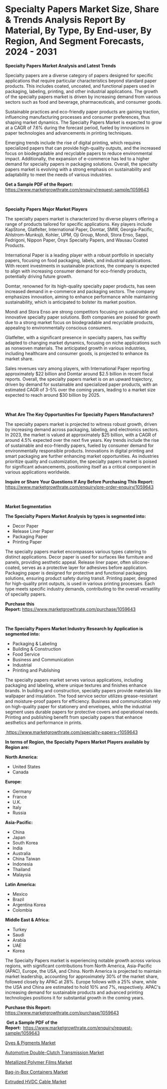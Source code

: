 <p><h1>Specialty Papers Market Size, Share & Trends Analysis Report By Material, By Type, By End-user, By Region, And Segment Forecasts, 2024 - 2031</h1></p><p><strong>Specialty Papers Market Analysis and Latest Trends</strong></p>
<p><p>Specialty papers are a diverse category of papers designed for specific applications that require particular characteristics beyond standard paper products. This includes coated, uncoated, and functional papers used in packaging, labeling, printing, and other industrial applications. The growth of the specialty papers market is driven by increasing demand from various sectors such as food and beverage, pharmaceuticals, and consumer goods. </p><p>Sustainable practices and eco-friendly paper products are gaining traction, influencing manufacturing processes and consumer preferences, thus shaping market dynamics. The Specialty Papers Market is expected to grow at a CAGR of 7.6% during the forecast period, fueled by innovations in paper technologies and advancements in printing techniques. </p><p>Emerging trends include the rise of digital printing, which requires specialized papers that can provide high-quality outputs, and the increased focus on biodegradable and recyclable papers to reduce environmental impact. Additionally, the expansion of e-commerce has led to a higher demand for specialty papers in packaging solutions. Overall, the specialty papers market is evolving with a strong emphasis on sustainability and adaptability to meet the needs of various industries.</p></p>
<p><strong>Get a Sample PDF of the Report:&nbsp;</strong> <a href="https://www.marketgrowthrate.com/enquiry/request-sample/1059643">https://www.marketgrowthrate.com/enquiry/request-sample/1059643</a></p>
<p>&nbsp;</p>
<p><strong>Specialty Papers Major Market Players</strong></p>
<p><p>The specialty papers market is characterized by diverse players offering a range of products tailored for specific applications. Key players include KapStone, Glatfelter, International Paper, Domtar, SMW, Georgia-Pacific, Ahlstrom-Munksjö, Kohler, UPM, Oji Group, Mondi, Stora Enso, Sappi, Fedrigoni, Nippon Paper, Onyx Specialty Papers, and Wausau Coated Products. </p><p>International Paper is a leading player with a robust portfolio in specialty papers, focusing on food packaging, labels, and industrial applications. With recent investments in sustainable practices, the company is expected to align with increasing consumer demand for eco-friendly products, potentially driving future growth.</p><p>Domtar, renowned for its high-quality specialty paper products, has seen increased demand in e-commerce and packaging sectors. The company emphasizes innovation, aiming to enhance performance while maintaining sustainability, which is anticipated to bolster its market position.</p><p>Mondi and Stora Enso are strong competitors focusing on sustainable and innovative specialty paper solutions. Both companies are poised for growth due to a strong market focus on biodegradable and recyclable products, appealing to environmentally conscious consumers.</p><p>Glatfelter, with a significant presence in specialty papers, has swiftly adapted to changing market dynamics, focusing on niche applications such as nonwoven materials. The anticipated growth in various industries, including healthcare and consumer goods, is projected to enhance its market share.</p><p>Sales revenues vary among players, with International Paper reporting approximately $22 billion and Domtar around $2.5 billion in recent fiscal reports. Overall, the specialty papers market is on an upward trajectory, driven by demand for sustainable and specialized paper products, with an estimated CAGR of 3-5% over the coming years, leading to a market size expected to reach around $30 billion by 2025.</p></p>
<p>&nbsp;</p>
<p><strong>What Are The Key Opportunities For Specialty Papers Manufacturers?</strong></p>
<p><p>The specialty papers market is projected to witness robust growth, driven by increasing demand across packaging, labeling, and electronics sectors. In 2023, the market is valued at approximately $25 billion, with a CAGR of around 4.5% expected over the next five years. Key trends include the rise of sustainable and eco-friendly papers, fueled by consumer demand for environmentally responsible products. Innovations in digital printing and smart packaging are further enhancing market opportunities. As industries prioritize quality and customization, the specialty papers market is poised for significant advancements, positioning itself as a critical component in various applications worldwide.</p></p>
<p><strong>Inquire or Share Your Questions If Any Before Purchasing This Report:</strong> <a href="https://www.marketgrowthrate.com/enquiry/pre-order-enquiry/1059643">https://www.marketgrowthrate.com/enquiry/pre-order-enquiry/1059643</a></p>
<p>&nbsp;</p>
<p><strong>Market Segmentation</strong></p>
<p><strong>The Specialty Papers Market Analysis by types is segmented into:</strong></p>
<p><ul><li>Decor Paper</li><li>Release Liner Paper</li><li>Packaging Paper</li><li>Printing Paper</li></ul></p>
<p><p>The specialty papers market encompasses various types catering to distinct applications. Decor paper is used for surfaces like furniture and panels, providing aesthetic appeal. Release liner paper, often silicone-coated, serves as a protective layer for adhesives before application. Packaging paper is designed for protective and functional packaging solutions, ensuring product safety during transit. Printing paper, designed for high-quality print outputs, is used in various printing processes. Each type meets specific industry demands, contributing to the overall versatility of specialty papers.</p></p>
<p><strong>Purchase this Report:&nbsp;</strong><a href="https://www.marketgrowthrate.com/purchase/1059643">https://www.marketgrowthrate.com/purchase/1059643</a></p>
<p>&nbsp;</p>
<p><strong>The Specialty Papers Market Industry Research by Application is segmented into:</strong></p>
<p><ul><li>Packaging & Labeling</li><li>Building & Construction</li><li>Food Service</li><li>Business and Communication</li><li>Industrial</li><li>Printing and Publishing</li></ul></p>
<p><p>The specialty papers market serves various applications, including packaging and labeling, where unique textures and finishes enhance brands. In building and construction, specialty papers provide materials like wallpaper and insulation. The food service sector utilizes grease-resistant and moisture-proof papers for efficiency. Business and communication rely on high-quality paper for stationery and envelopes, while the industrial segment uses durable papers for protective covers and operational needs. Printing and publishing benefit from specialty papers that enhance aesthetics and performance in prints.</p></p>
<p><a href="https://www.marketgrowthrate.com/specialty-papers-r1059643">&nbsp;https://www.marketgrowthrate.com/specialty-papers-r1059643</a></p>
<p><strong>In terms of Region, the Specialty Papers Market Players available by Region are:</strong></p>
<p>
    <p> <strong> North America: </strong>
        <ul>
            <li>United States</li>
            <li>Canada</li>
        </ul>
        </p> 
    <p> <strong> Europe: </strong>
        <ul>
            <li>Germany</li>
            <li>France</li>
            <li>U.K.</li>
            <li>Italy</li>
            <li>Russia</li>
        </ul>
        </p> 
    <p> <strong> Asia-Pacific: </strong>
        <ul>
            <li>China</li>
            <li>Japan</li>
            <li>South Korea</li>
            <li>India</li>
            <li>Australia</li>
            <li>China Taiwan</li>
            <li>Indonesia</li>
            <li>Thailand</li>
            <li>Malaysia</li>
        </ul>
        </p> 
    <p> <strong> Latin America: </strong>
        <ul>
            <li>Mexico</li>
            <li>Brazil</li>
            <li>Argentina Korea</li>
            <li>Colombia</li>
        </ul>
        </p> 
    <p> <strong> Middle East & Africa: </strong>
        <ul>
            <li>Turkey</li>
            <li>Saudi</li>
            <li>Arabia</li>
            <li>UAE</li>
            <li>Korea</li>
        </ul>
    </p>
    </p>
<p><p>The Specialty Papers market is experiencing notable growth across various regions, with significant contributions from North America, Asia-Pacific (APAC), Europe, the USA, and China. North America is projected to maintain market leadership, accounting for approximately 30% of the market share, followed closely by APAC at 28%. Europe follows with a 25% share, while the USA and China are estimated to hold 10% and 7%, respectively. APAC's increasing demand for sustainable products and advanced printing technologies positions it for substantial growth in the coming years.</p></p>
<p><strong>Purchase this Report: </strong><a href="https://www.marketgrowthrate.com/purchase/1059643">https://www.marketgrowthrate.com/purchase/1059643</a></p>
<p>&nbsp;<strong>Get a Sample PDF of the Report:&nbsp;&nbsp;</strong><a href="https://www.marketgrowthrate.com/enquiry/request-sample/1059643">https://www.marketgrowthrate.com/enquiry/request-sample/1059643</a></p>
<p><strong></strong></p>
<p><p><a href="https://github.com/NargisHussain75/Market-Research-Report-List-1/blob/main/dyes-pigments-market.md">Dyes & Pigments Market</a></p><p><a href="https://medium.com/@lylabrown2022/charting-the-future-comprehensive-analysis-of-the-global-automotive-double-clutch-transmission-665c5a36937f?postPublishedType=repub">Automotive Double-Clutch Transmission Market</a></p><p><a href="https://issuu.com/reportprime-2/docs/metallized-polymer-films-market-siz_57aa828732f892">Metallized Polymer Films Market</a></p><p><a href="https://github.com/FlorianWolf90/Market-Research-Report-List-1/blob/main/bag-in-box-containers-market.md">Bag-in-Box Containers Market</a></p><p><a href="https://medium.com/@lylabrown2022/global-extruded-hvdc-cable-industry-types-applications-market-players-regional-growth-analysis-5a765bf067f0">Extruded HVDC Cable Market</a></p></p>